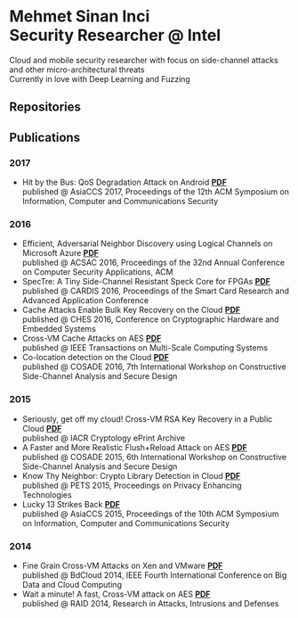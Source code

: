 # Mehmet Sinan Inci<br> Security Researcher @ Intel

Cloud and mobile security researcher with focus on side-channel attacks and other micro-architectural threats
<br>Currently in love with Deep Learning and Fuzzing


## Repositories

## Publications
### 2017
- Hit by the Bus: QoS Degradation Attack on Android <a href="f/p/Mobile_QoS.pdf">**PDF**</a><br>
  published @ AsiaCCS 2017, Proceedings of the 12th ACM Symposium on Information, Computer and Communications Security

### 2016
- Efficient, Adversarial Neighbor Discovery using Logical Channels on Microsoft Azure <a href="f/p/Azure_Colocation.pdf">**PDF**</a><br>
  published @ ACSAC 2016, Proceedings of the 32nd Annual Conference on Computer Security Applications, ACM
- SpecTre: A Tiny Side-Channel Resistant Speck Core for FPGAs <a href="f/p/SpecTre.pdf">**PDF**</a><br>
  published @ CARDIS 2016, Proceedings of the Smart Card Research and Advanced Application Conference
- Cache Attacks Enable Bulk Key Recovery on the Cloud <a href="f/p/Bulk_RSA_on_EC2.pdf">**PDF**</a><br>
  published @ CHES 2016, Conference on Cryptographic Hardware and Embedded Systems
- Cross-VM Cache Attacks on AES <a href="f/p/journal_AES.pdf">**PDF**</a><br>
  published @ IEEE Transactions on Multi-Scale Computing Systems
- Co-location detection on the Cloud <a href="f/p/Colocation_Detection.pdf">**PDF**</a><br>
  published @ COSADE 2016, 7th International Workshop on Constructive Side-Channel Analysis and Secure Design

### 2015
- Seriously, get off my cloud! Cross-VM RSA Key Recovery in a Public Cloud <a href="f/p/RSAonEC2.pdf">**PDF**</a><br>
  published @ IACR Cryptology ePrint Archive
- A Faster and More Realistic Flush+Reload Attack on AES <a href="f/p/faster_realistic_AES.pdf">**PDF**</a><br>
  published @ COSADE 2015, 6th International Workshop on Constructive Side-Channel Analysis and Secure Design
- Know Thy Neighbor: Crypto Library Detection in Cloud <a href="f/p/library_detection.pdf">**PDF**</a><br>
  published @ PETS 2015, Proceedings on Privacy Enhancing Technologies
- Lucky 13 Strikes Back <a href="f/p/lucky13.pdf">**PDF**</a><br>
  published @ AsiaCCS 2015, Proceedings of the 10th ACM Symposium on Information, Computer and Communications Security

### 2014
- Fine Grain Cross-VM Attacks on Xen and VMware <a href="f/p/Fine_Grain.pdf">**PDF**</a><br>
  published @ BdCloud 2014, IEEE Fourth International Conference on Big Data and Cloud Computing
- Wait a minute! A fast, Cross-VM attack on AES <a href="f/p/Wait_a_Minute.pdf">**PDF**</a><br>
  published @ RAID 2014, Research in Attacks, Intrusions and Defenses 
